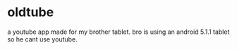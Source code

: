 # oldtube
a youtube app made for my brother tablet. bro is using an android 5.1.1 tablet so he cant use youtube.
